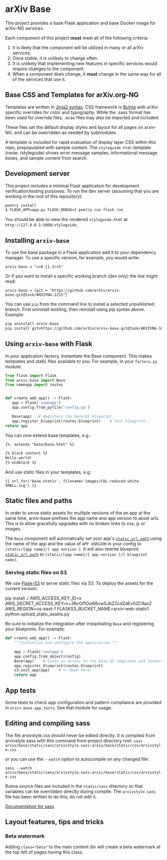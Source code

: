 # arXiv Base

This project provides a base Flask application and base Docker image for
arXiv-NG services.

Each component of this project **must** meet all of the following criteria:

1. It is likely that the component will be utilized in many or all arXiv
   services.
2. Once stable, it is unlikely to change often.
3. It is unlikely that implementing new features in specific services
   would require changes to the component.
4. When a component does change, it **must** change in the same way for all of
   the services that use it.

## Base CSS and Templates for arXiv.org-NG

Templates are written in [Jinja2 syntax](http://jinja.pocoo.org/docs/2.9/). CSS
framework is [Bulma](http://bulma.io) with arXiv-specific overrides for color
and typography. While the .sass format has been used for override files, .scss
files may also be imported and included.

These files set the default display styles and layout for all pages on
arxiv-NG, and can be overridden as needed by submodules.

A template is included for rapid evaluation of display layer CSS within this
repo, prepopulated with sample content.
The ``styleguide.html`` template (route: /styleguide) shows error message
samples, informational message boxes, and sample content from search.

## Development server

This project includes a minimal Flask application for development
verification/testing purposes. To run the dev server (assuming that you are
working in the root of this repository):

```bash
poetry install
$ FLASK_APP=app.py FLASK_DEBUG=1 poetry run flask run
```

You should be able to view the rendered ``styleguide.html`` at
``http://127.0.0.1:5000/styleguide``.

## Installing `arxiv-base`

To use the base package in a Flask application add it to your
dependency manager.  To use a specific version, for example, you would write:

``arxiv-base = "==0.11.1rc5"``

Or if you want to install a specific working branch (dev only) the line
might read:

``arxiv-base = {git = "https://github.com/arXiv/arxiv-base.git@task/ARXIVNG-1215"}``

You can use ``pip`` from the command line to install a selected
unpublished branch. First uninstall existing, then reinstall using pip
syntax above.  Example:

```bash
pip uninstall arxiv-base
pip install git+https://github.com/arXiv/arxiv-base.git@task/ARXIVNG-1010#egg=arxiv-base
```

## Using `arxiv-base` with Flask

In your application factory, instantiate the Base component. This makes
templates and static files available to you. For example, in your
``factory.py`` module:

```python
from flask import Flask
from arxiv.base import Base
from someapp import routes


def create_web_app() -> Flask:
   app = Flask('someapp')
   app.config.from_pyfile('config.py')

   Base(app)   # Registers the base/UI blueprint.
   app.register_blueprint(routes.blueprint)    # Your blueprint.
return app
```

You can now extend base templates, e.g.:

```html
{%- extends "base/base.html" %}

{% block content %}
Hello world!
{% endblock %}
```

And use static files in your templates, e.g.:

```
{{ url_for('base.static', filename='images/CUL-reduced-white-SMALL.svg') }}
```

## Static files and paths

In order to serve static assets for multiple versions of the an app at
the same time, arxiv-base prefixes the app name and app version to
asset urls. This is to allow gracefully upgrades with no broken links
to css, js or images.

The ``Base`` component will automatically set your app's
[``static_url_path``](http://flask.pocoo.org/docs/1.0/api/#flask.Flask.static_url_path)
using the name of the app and the value of ``APP VERSION`` in your
config to ``/static/[app name]/[ app version ]``. It will also rewrite
blueprint
[``static_url_path``](http://flask.pocoo.org/docs/1.0/api/#flask.Blueprint.static_url_path)
to ``/static/[app name]/[ app version ]/[ blueprint name]``.

### Serving static files on S3
We use [Flask-S3](https://flask-s3.readthedocs.io/en/latest/) to serve static
files via S3. To deploy the assets for the current version:

  pip install ./
  AWS_ACCESS_KEY_ID=x \
  AWS_SECRET_ACCESS_KEY=x+3RcGf1Oul66cwSJbZZcdZdEv0ZC9ax2 \
  AWS_REGION=us-east-1 FLASKS3_BUCKET_NAME=arxiv-web-static1 \
  python upload_static_assets.py

Be sure to initialize the integration after instantiating ``Base`` and
registering your blueprints. For example:

```python
def create_web_app() -> Flask:
    """Initialize and configure the application."""

    app = Flask('coolapp')
    app.config.from_object(config)
    Base(app)    # Gives us access to the base UI templates and resources.
    app.register_blueprint(routes.blueprint)
    s3.init_app(app)    # <- Down here!
    return app
```

## App tests

Some tests to check app configuration and pattern compliance are provided in
``arxiv.base.app_tests``. See that module for usage.

## Editing and compiling sass

The file arxivstyle.css should never be edited directly. It is compiled from
arxivstyle.sass with this command from project directory root:
``sass arxiv/base/static/sass/arxivstyle.sass:arxiv/base/static/css/arxivstyle.css``

or you can use the ``--watch`` option to autocompile on any changed file:

``sass --watch arxiv/base/static/sass/arxivstyle.sass:arxiv/base/static/css/arxivstyle.css``

Bulma source files are included in the ``static/sass`` directory so that
variables can be overridden directly during compile. The ``arxivstyle.sass``
file has been written to do this; do not edit it.

[Documentation for sass](http://sass-lang.com/documentation/file.SASS_REFERENCE.html)

## Layout features, tips and tricks

### Beta watermark

Adding ``class="beta"`` to the main content div will create a beta watermark at
 the top left of pages having this class.
